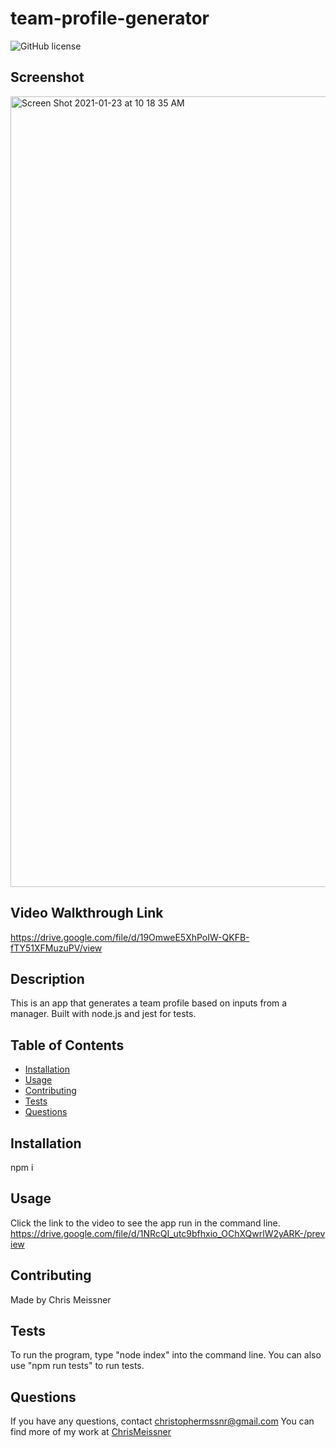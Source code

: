 # team-profile-generator

![GitHub license](https://img.shields.io/badge/license-ISC-blue.svg)

## Screenshot
<img width="1265" alt="Screen Shot 2021-01-23 at 10 18 35 AM" src="https://user-images.githubusercontent.com/69017427/105610499-b6ce0580-5d64-11eb-861e-7a03e8ffbf28.png">

## Video Walkthrough Link
https://drive.google.com/file/d/19OmweE5XhPoIW-QKFB-fTY51XFMuzuPV/view

## Description
This is an app that generates a team profile based on inputs from a manager. Built with node.js and jest for tests.

## Table of Contents
* [Installation](#installation)
* [Usage](#usage)
* [Contributing](#contributing)
* [Tests](#tests)
* [Questions](#questions)

## Installation
npm i

## Usage
Click the link to the video to see the app run in the command line.  https://drive.google.com/file/d/1NRcQI_utc9bfhxio_OChXQwrlW2yARK-/preview


## Contributing
Made by Chris Meissner


## Tests
To run the program, type "node index" into the command line. You can also use "npm run tests" to run tests.


## Questions
If you have any questions, contact christophermssnr@gmail.com
You can find more of my work at [ChrisMeissner](https://github.com/ChrisMeissner)

